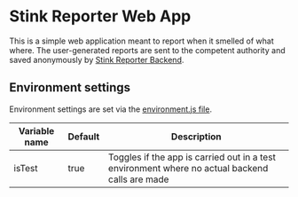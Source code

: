 # Stink Reporter Web App

This is a simple web application meant to report when it smelled of what where.
The user-generated reports are sent to the competent authority and saved anonymously by [Stink Reporter Backend](https://github.com/wilhelmstinkts/StinkReporter).

## Environment settings

Environment settings are set via the [environment.js file](./src/environment.js).

| Variable name | Default | Description                                                                                    |
| ------------- | ------- | ---------------------------------------------------------------------------------------------- |
| isTest        | true    | Toggles if the app is carried out in a test environment where no actual backend calls are made |
